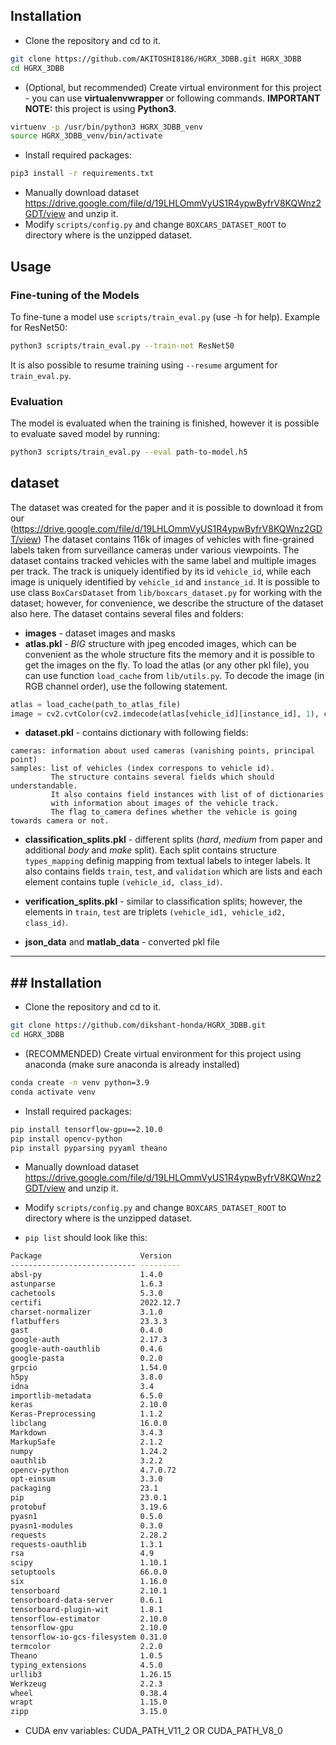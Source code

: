 
## Installation

* Clone the repository and cd to it.

```bash
git clone https://github.com/AKITOSHI8186/HGRX_3DBB.git HGRX_3DBB
cd HGRX_3DBB
```
* (Optional, but recommended) Create virtual environment for this project - you can use **virtualenvwrapper** or following commands. **IMPORTANT NOTE:** this project is using **Python3**.

```bash
virtuenv -p /usr/bin/python3 HGRX_3DBB_venv
source HGRX_3DBB_venv/bin/activate
```

* Install required packages:

```bash
pip3 install -r requirements.txt 
```

* Manually download dataset https://drive.google.com/file/d/19LHLOmmVyUS1R4ypwByfrV8KQWnz2GDT/view and unzip it.
* Modify `scripts/config.py` and change `BOXCARS_DATASET_ROOT` to directory where is the unzipped dataset.


## Usage
### Fine-tuning of the Models
To fine-tune a model use `scripts/train_eval.py` (use -h for help). Example for ResNet50:
```bash
python3 scripts/train_eval.py --train-net ResNet50 
```
It is also possible to resume training using `--resume` argument for `train_eval.py`.

### Evaluation
The model is evaluated when the training is finished, however it is possible to evaluate saved model by running:
```bash
python3 scripts/train_eval.py --eval path-to-model.h5
```

## dataset
The dataset was created for the paper and it is possible to download it from our (https://drive.google.com/file/d/19LHLOmmVyUS1R4ypwByfrV8KQWnz2GDT/view)
The dataset contains 116k of images of vehicles with fine-grained labels taken from surveillance cameras under various viewpoints. 
The dataset contains tracked vehicles with the same label and multiple images per track. The track is uniquely identified by its id `vehicle_id`, while each image is uniquely identified by `vehicle_id` and `instance_id`. It is possible to use class `BoxCarsDataset` from `lib/boxcars_dataset.py` for working with the dataset; however, for convenience, we describe the structure of the dataset also here. 
The dataset contains several files and folders:
* **images** - dataset images and masks 
* **atlas.pkl** - *BIG* structure with jpeg encoded images, which can be convenient as the whole structure fits the memory and it is possible to get the images on the fly. To load the atlas (or any other pkl file), you can use function `load_cache` from `lib/utils.py`. To decode the image (in RGB channel order), use the following statement.
```python
atlas = load_cache(path_to_atlas_file)
image = cv2.cvtColor(cv2.imdecode(atlas[vehicle_id][instance_id], 1), cv2.COLOR_BGR2RGB)
```

* **dataset.pkl** - contains dictionary with following fields:
```
cameras: information about used cameras (vanishing points, principal point)
samples: list of vehicles (index correspons to vehicle id). 
		 The structure contains several fields which should understandable. 
		 It also contains field instances with list of of dictionaries 
		 with information about images of the vehicle track. 
		 The flag to_camera defines whether the vehicle is going towards camera or not. 
```

* **classification_splits.pkl** - different splits (*hard*, *medium* from paper and additional *body* and *make* split). Each split contains structure `types_mapping` definig mapping from textual labels to integer labels. It also contains fields `train`, `test`, and `validation` which are lists and each element contains tuple `(vehicle_id, class_id)`.

* **verification_splits.pkl** - similar to classification splits; however, the elements in `train`, `test` are triplets `(vehicle_id1, vehicle_id2, class_id)`.

* **json_data** and **matlab_data** - converted pkl file


----------------------------------------------------------------------------------------------------------------------------------------------------------------
## ## Installation

* Clone the repository and cd to it.

```bash
git clone https://github.com/dikshant-honda/HGRX_3DBB.git
cd HGRX_3DBB
```
* (RECOMMENDED) Create virtual environment for this project using anaconda (make sure anaconda is already installed)
```bash
conda create -n venv python=3.9
conda activate venv
```

* Install required packages:

```bash
pip install tensorflow-gpu==2.10.0
pip install opencv-python
pip install pyparsing pyyaml theano
```

* Manually download dataset https://drive.google.com/file/d/19LHLOmmVyUS1R4ypwByfrV8KQWnz2GDT/view and unzip it.
* Modify `scripts/config.py` and change `BOXCARS_DATASET_ROOT` to directory where is the unzipped dataset.

* `pip list` should look like this:
```bash
Package                      Version
---------------------------- ---------
absl-py                      1.4.0
astunparse                   1.6.3
cachetools                   5.3.0
certifi                      2022.12.7
charset-normalizer           3.1.0
flatbuffers                  23.3.3
gast                         0.4.0
google-auth                  2.17.3
google-auth-oauthlib         0.4.6
google-pasta                 0.2.0
grpcio                       1.54.0
h5py                         3.8.0
idna                         3.4
importlib-metadata           6.5.0
keras                        2.10.0
Keras-Preprocessing          1.1.2
libclang                     16.0.0
Markdown                     3.4.3
MarkupSafe                   2.1.2
numpy                        1.24.2
oauthlib                     3.2.2
opencv-python                4.7.0.72
opt-einsum                   3.3.0
packaging                    23.1
pip                          23.0.1
protobuf                     3.19.6
pyasn1                       0.5.0
pyasn1-modules               0.3.0
requests                     2.28.2
requests-oauthlib            1.3.1
rsa                          4.9
scipy                        1.10.1
setuptools                   66.0.0
six                          1.16.0
tensorboard                  2.10.1
tensorboard-data-server      0.6.1
tensorboard-plugin-wit       1.8.1
tensorflow-estimator         2.10.0
tensorflow-gpu               2.10.0
tensorflow-io-gcs-filesystem 0.31.0
termcolor                    2.2.0
Theano                       1.0.5
typing_extensions            4.5.0
urllib3                      1.26.15
Werkzeug                     2.2.3
wheel                        0.38.4
wrapt                        1.15.0
zipp                         3.15.0
```

* CUDA env variables: CUDA_PATH_V11_2 OR CUDA_PATH_V8_0
